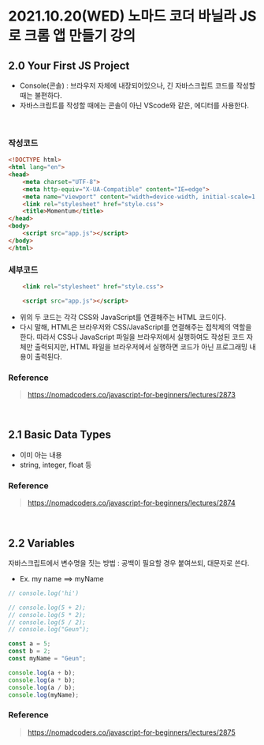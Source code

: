 # 2021.10.20(WED) 노마드 코더 바닐라 JS로 크롬 앱 만들기 강의

## 2.0 Your First JS Project

- Console(콘솔) : 브라우저 자체에 내장되어있으나, 긴 자바스크립트 코드를 작성할 때는 불편하다.
- 자바스크립트를 작성할 때에는 콘솔이 아닌 VScode와 같은, 에디터를 사용한다.
<br>

### 작성코드
```HTML
<!DOCTYPE html>
<html lang="en">
<head>
    <meta charset="UTF-8">
    <meta http-equiv="X-UA-Compatible" content="IE=edge">
    <meta name="viewport" content="width=device-width, initial-scale=1.0">
    <link rel="stylesheet" href="style.css">
    <title>Momentum</title>
</head>
<body>
    <script src="app.js"></script>
</body>
</html>
```

### 세부코드
```HTML
    <link rel="stylesheet" href="style.css">
```
```HTML
    <script src="app.js"></script>
```
- 위의 두 코드는 각각 CSS와 JavaScript를 연결해주는 HTML 코드이다.
- 다시 말해, HTML은 브라우저와 CSS/JavaScript를 연결해주는 접착제의 역할을 한다. 따라서 CSS나 JavaScript 파일을 브라우저에서 실행하여도 작성된 코드 자체만 출력되지만, HTML 파일을 브라우저에서 실행하면 코드가 아닌 프로그래밍 내용이 출력된다.

### Reference
> https://nomadcoders.co/javascript-for-beginners/lectures/2873

<br>

## 2.1 Basic Data Types

- 이미 아는 내용
- string, integer, float 등

### Reference
> https://nomadcoders.co/javascript-for-beginners/lectures/2874

<br>

## 2.2 Variables

자바스크립트에서 변수명을 짓는 방법 : 공백이 필요할 경우 붙여쓰되, 대문자로 쓴다.
- Ex. my name ==> myName

```javascript
// console.log('hi')

// console.log(5 + 2);
// console.log(5 * 2);
// console.log(5 / 2);
// console.log("Geun");

const a = 5;
const b = 2;
const myName = "Geun";

console.log(a + b);
console.log(a * b);
console.log(a / b);
console.log(myName);
```

### Reference
> https://nomadcoders.co/javascript-for-beginners/lectures/2875